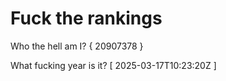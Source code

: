# Fuck the rankings

Who the hell am I?
{ 20907378 }

What fucking year is it?
[ 2025-03-17T10:23:20Z ]
